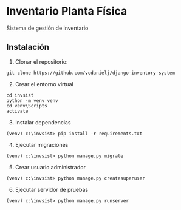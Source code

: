 # Inventario Planta Física
Sistema de gestión de inventario 

## Instalación

1. Clonar el repositorio: 

```
git clone https://github.com/vcdanielj/django-inventory-system
```

2. Crear el entorno virtual

```
cd invsist
python -m venv venv
cd venv\Scripts
activate
```

3. Instalar dependencias

```
(venv) c:\invsist> pip install -r requirements.txt
```

4. Ejecutar migraciones

```
(venv) c:\invsist> python manage.py migrate
```

5. Crear usuario administrador

```
(venv) c:\invsist> python manage.py createsuperuser
```

6. Ejecutar servidor de pruebas

```
(venv) c:\invsist> python manage.py runserver
```


